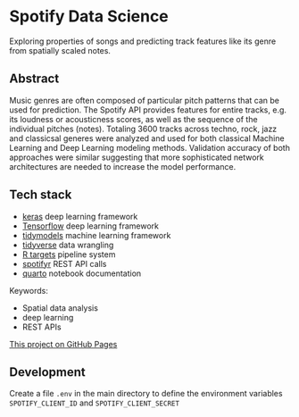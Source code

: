 # Spotify Data Science

Exploring properties of songs and predicting track features like its genre from spatially scaled notes.

## Abstract

Music genres are often composed of particular pitch patterns that can be used for prediction.
The Spotify API provides features for entire tracks, e.g. its loudness or acousticness scores, as well as the sequence of the individual pitches (notes).
Totaling 3600 tracks across techno, rock, jazz and classicsal generes were analyzed and used for both classical Machine Learning and Deep Learning modeling methods.
Validation accuracy of both approaches were similar suggesting that more sophisticated network architectures are needed to increase the model performance.

## Tech stack

- [keras](https://keras.io/) deep learning framework
- [Tensorflow](https://www.tensorflow.org/) deep learning framework
- [tidymodels](https://www.tidymodels.org/) machine learning framework
- [tidyverse](https://www.tidyverse.org/) data wrangling
- [R targets](https://books.ropensci.org/targets/) pipeline system
- [spotifyr](https://www.rcharlie.com/spotifyr/) REST API calls
- [quarto](https://quarto.org/) notebook documentation

Keywords:

- Spatial data analysis
- deep learning
- REST APIs

[This project on GitHub Pages](https://danlooo.github.io/spotify-datasci/)

## Development

Create a file `.env` in the main directory to define the environment variables `SPOTIFY_CLIENT_ID` and `SPOTIFY_CLIENT_SECRET`